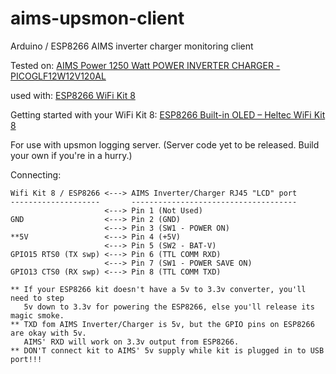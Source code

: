 # aims-upsmon-client
Arduino / ESP8266 AIMS inverter charger monitoring client

Tested on: [AIMS Power 1250 Watt POWER INVERTER CHARGER - PICOGLF12W12V120AL](https://www.aimscorp.net/1250-watt-low-frequency-pure-sine-inverter-charger-12-vdc-to-120-vac.html)

used with: [ESP8266 WiFi Kit 8](http://www.heltec.cn/project/wifi-kit-8/?lang=en)

Getting started with your WiFi Kit 8: [ESP8266 Built-in OLED – Heltec WiFi Kit 8](https://robotzero.one/heltec-wifi-kit-8/)

For use with upsmon logging server. (Server code yet to be released.  Build your own if you're in a hurry.)

Connecting: 
```
Wifi Kit 8 / ESP8266 <---> AIMS Inverter/Charger RJ45 "LCD" port
--------------------       -------------------------------------  
                     <---> Pin 1 (Not Used) 
GND                  <---> Pin 2 (GND)
                     <---> Pin 3 (SW1 - POWER ON)
**5V                 <---> Pin 4 (+5V)
                     <---> Pin 5 (SW2 - BAT-V)
GPIO15 RTS0 (TX swp) <---> Pin 6 (TTL COMM RXD)
                     <---> Pin 7 (SW1 - POWER SAVE ON)
GPIO13 CTS0 (RX swp) <---> Pin 8 (TTL COMM TXD)

** If your ESP8266 kit doesn't have a 5v to 3.3v converter, you'll need to step 
   5v down to 3.3v for powering the ESP8266, else you'll release its magic smoke.
** TXD fom AIMS Inverter/Charger is 5v, but the GPIO pins on ESP8266 are okay with 5v.  
   AIMS' RXD will work on 3.3v output from ESP8266.
** DON'T connect kit to AIMS' 5v supply while kit is plugged in to USB port!!!
```
